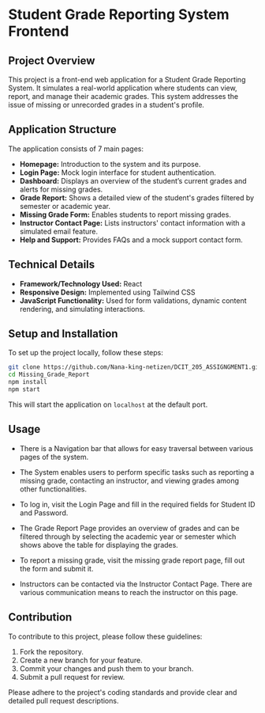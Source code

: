 # Student Grade Reporting System Frontend

## Project Overview

This project is a front-end web application for a Student Grade Reporting System. It simulates a real-world application where students can view, report, and manage their academic grades. This system addresses the issue of missing or unrecorded grades in a student's profile.

## Application Structure

The application consists of 7 main pages:

- **Homepage:** Introduction to the system and its purpose.
- **Login Page:** Mock login interface for student authentication.
- **Dashboard:** Displays an overview of the student’s current grades and alerts for missing grades.
- **Grade Report:** Shows a detailed view of the student's grades filtered by semester or academic year.
- **Missing Grade Form:** Enables students to report missing grades.
- **Instructor Contact Page:** Lists instructors' contact information with a simulated email feature.
- **Help and Support:** Provides FAQs and a mock support contact form.

## Technical Details

- **Framework/Technology Used:** React
- **Responsive Design:** Implemented using Tailwind CSS
- **JavaScript Functionality:** Used for form validations, dynamic content rendering, and simulating interactions.

## Setup and Installation

To set up the project locally, follow these steps:

```bash
git clone https://github.com/Nana-king-netizen/DCIT_205_ASSIGNGMENT1.git
cd Missing_Grade_Report
npm install
npm start
```

This will start the application on `localhost` at the default port.

## Usage
* There is a Navigation bar that allows for easy traversal between various pages of the system.

* The System enables users to perform specific tasks such as reporting a missing grade, contacting an instructor, and viewing grades among other functionalities.
* To log in, visit the Login Page and fill in the required fields for Student ID and Password.
* The Grade Report Page provides an overview of grades and can be filtered through by selecting the academic year or semester which shows above the table for displaying the grades.
* To report a missing grade, visit the missing grade report page, fill out the form and submit it.
* Instructors can be contacted via the Instructor Contact Page. There are various communication means to reach the instructor on this page. 


## Contribution

To contribute to this project, please follow these guidelines:

1. Fork the repository.
2. Create a new branch for your feature.
3. Commit your changes and push them to your branch.
4. Submit a pull request for review.

Please adhere to the project's coding standards and provide clear and detailed pull request descriptions.
